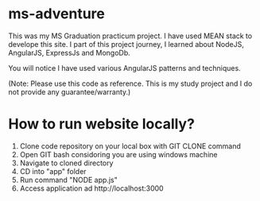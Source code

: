# ms-adventure

This was my MS Graduation practicum project. I have used MEAN stack to develope this site. I part of this project journey, I learned about NodeJS, AngularJS, ExpressJs and MongoDb.

You will notice I have used various AngularJS patterns and techniques.

(Note: Please use this code as reference. This is my study project and I do not provide any guarantee/warranty.)

# How to run website locally?

1. Clone code repository on your local box with GIT CLONE command
2. Open GIT bash considoring you are using windows machine
3. Navigate to cloned directory
4. CD into "app" folder
5. Run command "NODE app.js"
6. Access application ad http://localhost:3000 
